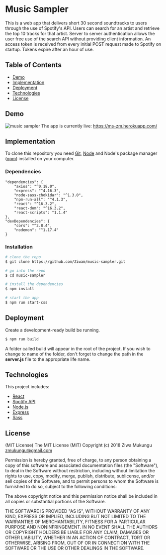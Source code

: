 # Music Sampler
This is a web app that delivers short 30 second soundtracks to users through the use of Spotify's API. Users can search for an artist and retrieve the top 10 tracks for that artist. Server to server authentication allows the user free use of the search API without providing client information. An access token is received from every initial POST request made to Spotify on startup. Tokens expire after an hour of use.
## Table of Contents
- [Demo](#demo)
- [Implementation](#implementation)
- [Deployment](#deployment)
- [Technologies](#technologies)
- [License](#license)
## Demo
![music sampler](https://lh3.googleusercontent.com/SRzxYdyY46SRhT6H4qvq5qpSYrf-jS5D9L9OhdifMIGD8aW7JNa8ESM4kDYfURJd88qffsDpLsvNhFvRPHV2sztkf_tb6zI4EZdNc7jdNJVOH3eEmYCL-GtcFPamvElR3dCiqHvAPJteloILereBzzKdsTwmEnl01UtOnykSEvH9kKHaba-z281jUH2hvONbDPvcJ86UIo2yTzZoIZ04DJLLxxISGYyAxrQBBxY6AT7TYQUOUFeT25yYPoRKTS2FHwB2qtu2X--Ylv5bweb1vQ1QSI6Gyf-T_TkJs1m7Q6ovasZbtbZEw2wwnIk9Kd7qT8605SHLLqfpyObHFy8IbWxUWfjnv748fflFKyezEol3g5pduKBRw0-Wu4gCLnWhu2e6n4xYvgxdJ4nmytRouvIsJEuFsuFsSEHVWfxh9DZWSXhBdhO86eAPVzKOV8882D368nYza1Paq8-sylWufXLtovhRO20_8q84k27NB9Nsp0jRSMu5Vc7NKmYD-Qs7xhe97G3qOoWX6WZmnZYPpAiNvqU9iwS6s8CbKLRDwLNvUIOy_1fXAzKUssNoevtgVtgwMylX9ieoJl3xEkWsJkaVdJZMwTugPgC-sbg=w1024-h900-no)
The app is currently live: https://ms-zm.herokuapp.com/
## Implementation
To clone this repository you need [Git](https://git-scm.com/), [Node](https://nodejs.org/) and Node's package manager ([npm](https://www.npmjs.com/)) installed on your computer.
### Dependencies
```
"dependencies": {
    "axios": "^0.18.0",
    "express": "^4.16.3",
    "node-sass-chokidar": "^1.3.0",
    "npm-run-all": "^4.1.3",
    "react": "^16.3.2",
    "react-dom": "^16.3.2",
    "react-scripts": "1.1.4"
},
"devDependencies": {
    "cors": "^2.8.4",
    "nodemon": "^1.17.4"
}
```
### Installation
```bash
# clone the repo
$ git clone https://github.com/Ziwam/music-sampler.git

# go into the repo
$ cd music-sampler

# install the dependencies
$ npm install

# start the app
$ npm run start-css
```
## Deployment
Create a development-ready build be running.
```bash
$ npm run build
```
A folder called build will appear in the root of the project. If you wish to change to name of the folder, don't forget to change the path in the **server.js** file to the appropriate life name.
## Technologies
This project includes:
- [React](https://reactjs.org/)
- [Spotify API](https://developer.spotify.com/web-api/)
- [Node.js](https://nodejs.org/)
- [Express](https://expressjs.com/)
- [Sass](https://sass-lang.com/)
## License
(MIT License)
The MIT License (MIT) Copyright (c) 2018 Ziwa Mukungu zmukungu@gmail.com

Permission is hereby granted, free of charge, to any person obtaining a copy of this software and associated documentation files (the "Software"), to deal in the Software without restriction, including without limitation the rights to use, copy, modify, merge, publish, distribute, sublicense, and/or sell copies of the Software, and to permit persons to whom the Software is furnished to do so, subject to the following conditions:

The above copyright notice and this permission notice shall be included in all copies or substantial portions of the Software.

THE SOFTWARE IS PROVIDED "AS IS", WITHOUT WARRANTY OF ANY KIND, EXPRESS OR IMPLIED, INCLUDING BUT NOT LIMITED TO THE WARRANTIES OF MERCHANTABILITY, FITNESS FOR A PARTICULAR PURPOSE AND NONINFRINGEMENT. IN NO EVENT SHALL THE AUTHORS OR COPYRIGHT HOLDERS BE LIABLE FOR ANY CLAIM, DAMAGES OR OTHER LIABILITY, WHETHER IN AN ACTION OF CONTRACT, TORT OR OTHERWISE, ARISING FROM, OUT OF OR IN CONNECTION WITH THE SOFTWARE OR THE USE OR OTHER DEALINGS IN THE SOFTWARE.
